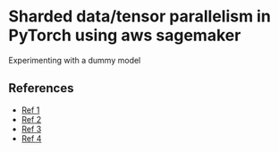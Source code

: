 # Sharded data/tensor parallelism in PyTorch using aws sagemaker
Experimenting with a dummy model

## References
- [Ref 1](https://docs.aws.amazon.com/sagemaker/latest/dg/model-parallel-extended-features-pytorch-sharded-data-parallelism.html)
- [Ref 2](https://docs.aws.amazon.com/sagemaker/latest/dg/model-parallel-customize-training-script-pt.html)
- [Ref 3](https://github.com/aws/amazon-sagemaker-examples/blob/main/training/distributed_training/pytorch/model_parallel/gpt-j/smp-train-gptj-sharded-data-parallel-tp.ipynb)
- [Ref 4](https://docs.aws.amazon.com/sagemaker/latest/dg/model-parallel-extended-features-pytorch-sharded-data-parallelism.html#model-parallel-extended-features-pytorch-sharded-data-parallelism-with-tensor-parallelism)